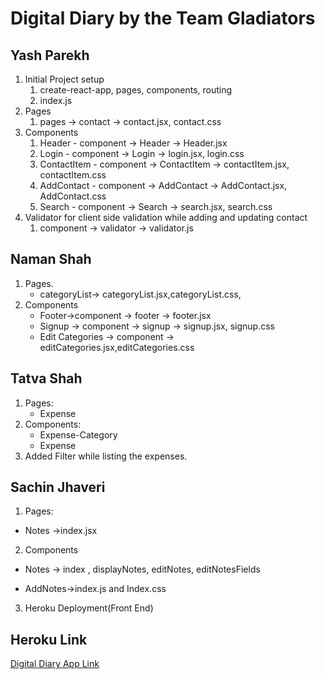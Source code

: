 # Digital Diary by the Team Gladiators

## Yash Parekh

1. Initial Project setup
   1. create-react-app, pages, components, routing
   2. index.js
2. Pages
   1. pages -> contact -> contact.jsx, contact.css
3. Components
   1. Header - component -> Header -> Header.jsx
   2. Login - component -> Login -> login.jsx, login.css
   3. ContactItem - component -> ContactItem -> contactItem.jsx, contactItem.css
   4. AddContact - component -> AddContact -> AddContact.jsx, AddContact.css
   5. Search - component -> Search -> search.jsx, search.css
4. Validator for client side validation while adding and updating contact
   1. component -> validator -> validator.js

## Naman Shah

1. Pages.
   - categoryList-> categoryList.jsx,categoryList.css,
2. Components
   - Footer->component -> footer -> footer.jsx
   - Signup -> component -> signup -> signup.jsx, signup.css
   - Edit Categories -> component  -> editCategories.jsx,editCategories.css

## Tatva Shah

1. Pages:
   - Expense
2. Components:
   - Expense-Category
   - Expense
3. Added Filter while listing the expenses.

## Sachin Jhaveri

1. Pages:

- Notes ->index.jsx

2. Components

- Notes -> index , displayNotes, editNotes, editNotesFields

- AddNotes->index.js and Index.css

3. Heroku Deployment(Front End)

## Heroku Link

[Digital Diary App Link](https://digital-diary-client.herokuapp.com/)
